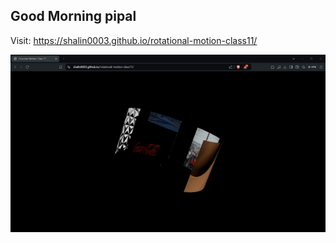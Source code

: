 ## Good Morning pipal

Visit: https://shalin0003.github.io/rotational-motion-class11/

![](https://github.com/Shalin0003/rotational-motion-class11/blob/main/assets/rollin.gif)
